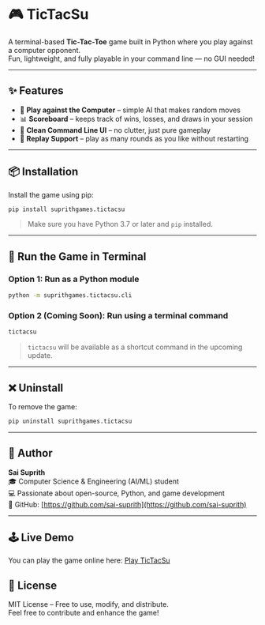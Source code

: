 # 🎮 TicTacSu

A terminal-based **Tic-Tac-Toe** game built in Python where you play against a computer opponent.  
Fun, lightweight, and fully playable in your command line — no GUI needed!

---

## ✨ Features

- 🤖 **Play against the Computer** – simple AI that makes random moves
- 📊 **Scoreboard** – keeps track of wins, losses, and draws in your session
- 🧼 **Clean Command Line UI** – no clutter, just pure gameplay
- 🔁 **Replay Support** – play as many rounds as you like without restarting

---

## 📦 Installation

Install the game using pip:

```bash
pip install suprithgames.tictacsu
```

> Make sure you have Python 3.7 or later and `pip` installed.

---

## 🚀 Run the Game in Terminal

### Option 1: Run as a Python module

```bash
python -m suprithgames.tictacsu.cli
```

### Option 2 (Coming Soon): Run using a terminal command

```bash
tictacsu
```

> `tictacsu` will be available as a shortcut command in the upcoming update.

---

## ❌ Uninstall

To remove the game:

```bash
pip uninstall suprithgames.tictacsu
```

---

## 👤 Author

**Sai Suprith**  
🎓 Computer Science & Engineering (AI/ML) student  
💻 Passionate about open-source, Python, and game development  
🔗 GitHub: [https://github.com/sai-suprith](https://github.com/sai-suprith)

---
## 🕹️ Live Demo

You can play the game online here: [Play TicTacSu](https://replit.com/@Sai-Suprith/suprithgames)


## 🧠 License

MIT License – Free to use, modify, and distribute.  
Feel free to contribute and enhance the game!

